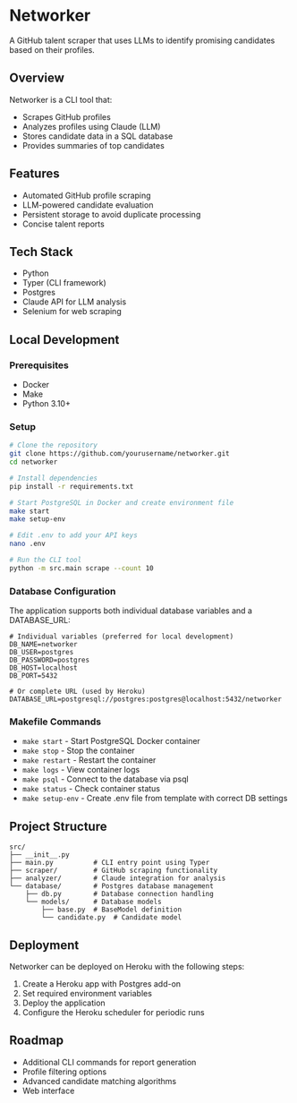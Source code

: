 # Networker

A GitHub talent scraper that uses LLMs to identify promising candidates based on their profiles.

## Overview
Networker is a CLI tool that:
- Scrapes GitHub profiles
- Analyzes profiles using Claude (LLM)
- Stores candidate data in a SQL database
- Provides summaries of top candidates

## Features
- Automated GitHub profile scraping
- LLM-powered candidate evaluation
- Persistent storage to avoid duplicate processing
- Concise talent reports

## Tech Stack
- Python
- Typer (CLI framework)
- Postgres
- Claude API for LLM analysis
- Selenium for web scraping

## Local Development

### Prerequisites
- Docker
- Make
- Python 3.10+

### Setup
```bash
# Clone the repository
git clone https://github.com/yourusername/networker.git
cd networker

# Install dependencies
pip install -r requirements.txt

# Start PostgreSQL in Docker and create environment file
make start
make setup-env

# Edit .env to add your API keys
nano .env

# Run the CLI tool
python -m src.main scrape --count 10
```

### Database Configuration
The application supports both individual database variables and a DATABASE_URL:

```
# Individual variables (preferred for local development)
DB_NAME=networker
DB_USER=postgres
DB_PASSWORD=postgres
DB_HOST=localhost
DB_PORT=5432

# Or complete URL (used by Heroku)
DATABASE_URL=postgresql://postgres:postgres@localhost:5432/networker
```

### Makefile Commands
- `make start` - Start PostgreSQL Docker container
- `make stop` - Stop the container
- `make restart` - Restart the container
- `make logs` - View container logs
- `make psql` - Connect to the database via psql
- `make status` - Check container status
- `make setup-env` - Create .env file from template with correct DB settings

## Project Structure
```
src/
├── __init__.py
├── main.py          # CLI entry point using Typer
├── scraper/         # GitHub scraping functionality
├── analyzer/        # Claude integration for analysis
└── database/        # Postgres database management
    ├── db.py        # Database connection handling
    └── models/      # Database models
        ├── base.py  # BaseModel definition
        └── candidate.py  # Candidate model
```

## Deployment
Networker can be deployed on Heroku with the following steps:

1. Create a Heroku app with Postgres add-on
2. Set required environment variables
3. Deploy the application
4. Configure the Heroku scheduler for periodic runs

## Roadmap
- Additional CLI commands for report generation
- Profile filtering options
- Advanced candidate matching algorithms
- Web interface 